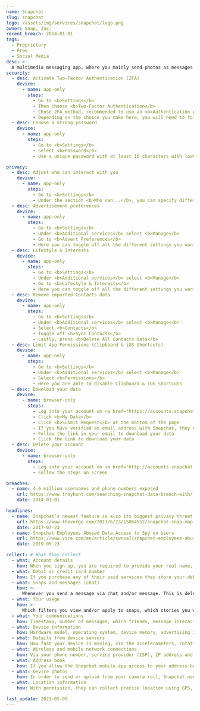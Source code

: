```yaml
---
name: Snapchat
slug: snapchat
logo: /assets/img/services/snapchat/logo.png
owner: Snap, Inc.
recent_breach: 2014-01-01
tags: 
  - Proprietary
  - Free
  - Social Media
desc: >-
  A multimedia messaging app, where you mainly send photos as messages.
security:
  - desc: Activate Two-Factor Authentication (2FA)
    device: 
      - name: app-only
        steps:
          - Go to <b>Settings</b>
          - Then choose <b>Two-Factor Authentication</b>
          - Chose 2FA method, recommended to use an <b>Authentication App</b> instead of <b>Text message</b>.
          - Depending on the choice you make here, you will need to follow the instructions with the method you choose.
  - desc: Choose a strong password 
    device: 
      - name: app-only
        steps:
          - Go to <b>Settings</b>
          - Select <b>Password</b>
          - Use a unique password with at least 16 characters with lower- and uppercase characters, numbers and special symbols. (preferably from a <a href="/password-manager">password manager</a>)

privacy:
  - desc: Adjust who can interact with you
    device: 
      - name: app-only
        steps:
          - Go to <b>Settings</b>
          - Under the section <b>Who can...</b>, you can specify different parts of your account
  - desc: Advertisement preferences
    device: 
      - name: app-only
        steps:
          - Go to <b>Settings</b>
          - Under <b>Additional services</b> select <b>Manage</b>
          - Go to <b>Advert Preferences</b>
          - Here you can toggle off all the different settings you want to opt-out of. This is how you can limit/control how Snapchat and third-parties use information about you.
  - desc: Lifestyle & Interests
    device: 
      - name: app-only
        steps:
          - Go to <b>Settings</b>
          - Under <b>Additional services</b> select <b>Manage</b>
          - Go to <b>Lifestyle & Interests</b>
          - Here you can toggle off all the different settings you want to opt-out of. This is how you can limit/control how Snapchat and third-parties use information about you.
  - desc: Remove imported Contacts data
    device: 
      - name: app-only
        steps:
          - Go to <b>Settings</b>
          - Under <b>Additional services</b> select <b>Manage</b>
          - Select <b>Contacts</b>
          - Toggle off <b>Sync Contacts</b>
          - Lastly, press <b>Delete All Contacts data</b>
  - desc: Limit App Permissions (Clipboard & iOS Shortcuts)
    device: 
      - name: app-only
        steps:
          - Go to <b>Settings</b>
          - Under <b>Additional services</b> select <b>Manage</b>
          - Select <b>Permissions</b>
          - Here you are able to disable Clipboard & iOS Shortcuts
  - desc: Download your data 
    device: 
      - name: browser-only
        steps:
          - Log into your account on <a href="https://accounts.snapchat.com">accounts.snapchat.com</a>
          - Click <b>My Data</b>
          - Click <b>Submit Request</b> at the bottom of the page
          - If you have verified an email address with Snapchat, they will send you an email with a link once your data is ready to download.
          - Follow the link in your email to download your data
          - Click the link to download your data
  - desc: Delete your account 
    device: 
      - name: browser-only
        steps:
          - Log into your account on <a href="http://accounts.snapchat.com/accounts/login?continue=https%3A%2F%2Faccounts.snapchat.com%2Faccounts%2Fdelete_account">accounts.snapchat.com/delete_account</a>
          - Follow the steps on screen

breaches:
  - name: 4.6 million usernames and phone numbers exposed
    url: https://www.troyhunt.com/searching-snapchat-data-breach-with/
    date: 2014-01-01

headlines:
  - name: Snapchat’s newest feature is also its biggest privacy threat
    url: https://www.theverge.com/2017/6/23/15864552/snapchat-snap-map-privacy-threat
    date: 2017-07-23
  - name: Snapchat Employees Abused Data Access to Spy on Users
    url: https://www.vice.com/en/article/xwnva7/snapchat-employees-abused-data-access-spy-on-users-snaplion
    date: 2019-05-23

collect: # What they collect
  - what: Account details 
    how: When you sign up, you are required to provide your real name, email, phone number & date of birth.
  - what: Debit or credit card number
    how: If you purchase any of their paid services they store your debit or credit card number.
  - what: Snaps and messages (chat)
    how: >-
      Whenever you send a message via chat and/or message. This is deleted from their servers when the snap or message is opened or expired IF it's not saved by the recipeient in chat or snap memories.
  - what: Your usage
    how: >- 
      Which filters you view and/or apply to snaps, which stories you watch on Discover, whether you use Spectacles and your search queries.
  - what: Your communications 
    how: Timestamp, number of messages, which friends, message interactions, via your message and photo exchanges.
  - what: Device information
    how: Hardware model, operating system, device memory, advertising identifiers, apps installed, unique device identifiers, browser type, language, battery level and time zone. 
  - what: Details from device sensors
    how: How fast your device is moving, via the accelerometers, rotation via gyroscopes, direction via compass, sound via microphones and if you have headphones connected.
  - what: Wireless and mobile network connections
    how: Via your phone number, service provider (ISP), IP address and signal strength.
  - what: Address book
    how: If you allow the Snapchat mobile app access to your address book.
  - what: Device photos
    how: In order to send or upload from your camera roll, Snapchat needs access to your camera and/or photos.
  - what: Location information
    how: With permission, they can collect precise location using GPS, wireless netoworks, cell towers, Wi-Fi access points, bluetooth, gyroscopes, accelerometers and compasses.

last_update: 2021-05-09
---
```

